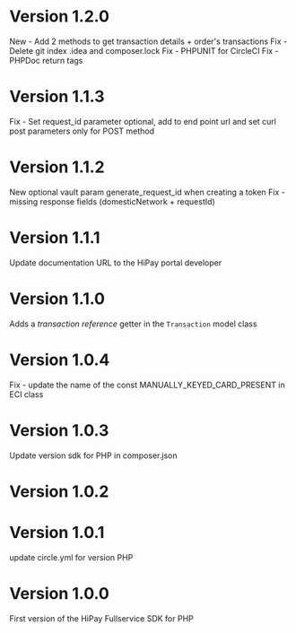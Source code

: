 # Version 1.2.0
New - Add 2 methods to get transaction details + order's transactions
Fix - Delete git index .idea and composer.lock
Fix - PHPUNIT for CircleCI
Fix - PHPDoc return tags

# Version 1.1.3
Fix - Set request_id parameter optional, add to end point url and set curl post parameters only for POST method

# Version 1.1.2
New optional vault param generate_request_id when creating a token
Fix - missing response fields (domesticNetwork + requestId)

# Version 1.1.1
Update documentation URL to the HiPay portal developer

# Version 1.1.0
Adds a *transaction reference* getter in the `Transaction` model class

# Version 1.0.4
Fix - update the name of the const MANUALLY_KEYED_CARD_PRESENT in ECI class

# Version 1.0.3
Update version sdk for PHP in composer.json

# Version 1.0.2
# Version 1.0.1
update circle.yml for version PHP

# Version 1.0.0
First version of the HiPay Fullservice SDK for PHP